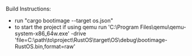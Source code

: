 Build Instructions:
- run "cargo bootimage --target os.json"
- to start the project if using qemu run 'C:\Program Files\qemu\qemu-system-x86_64w.exe' -drive 'file=C:\path\to\project\RustOS\target\OS\debug\bootimage-RustOS.bin,format=raw'
